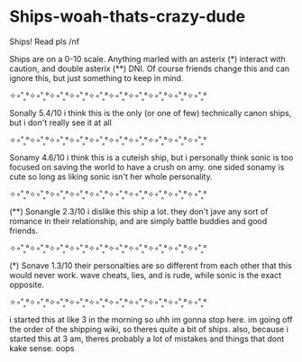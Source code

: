# Ships-woah-thats-crazy-dude
Ships! Read pls /nf

Ships are on a 0-10 scale. Anything marled with an asterix (*) interact with caution, and double asterix (**) DNI. Of course friends change this and can ignore this, but just something to keep in mind.

✧⁠∘⁠˚⁠˳⁠°✧⁠∘⁠˚⁠˳⁠°✧⁠∘⁠˚⁠˳⁠°✧⁠∘⁠˚⁠˳⁠°✧⁠∘⁠˚⁠˳⁠°✧⁠∘⁠˚⁠˳⁠°✧⁠∘⁠˚⁠˳⁠°✧⁠∘⁠˚⁠˳⁠°✧⁠∘⁠˚⁠˳⁠°✧⁠∘⁠˚⁠˳⁠°

Sonally 5.4/10 i think this is the only (or one of few) technically canon ships, but i don't really see it at all 

✧⁠∘⁠˚⁠˳⁠°✧⁠∘⁠˚⁠˳⁠°✧⁠∘⁠˚⁠˳⁠°✧⁠∘⁠˚⁠˳⁠°✧⁠∘⁠˚⁠˳⁠°✧⁠∘⁠˚⁠˳⁠°✧⁠∘⁠˚⁠˳⁠°✧⁠∘⁠˚⁠˳⁠°✧⁠∘⁠˚⁠˳⁠°✧⁠∘⁠˚⁠˳⁠°

Sonamy 4.6/10 i think this is a cuteish ship, but i personally think sonic is too focused on saving the world to have a crush on amy. one sided sonamy is cute so long as liking sonic isn't her whole personality.

✧⁠∘⁠˚⁠˳⁠°✧⁠∘⁠˚⁠˳⁠°✧⁠∘⁠˚⁠˳⁠°✧⁠∘⁠˚⁠˳⁠°✧⁠∘⁠˚⁠˳⁠°✧⁠∘⁠˚⁠˳⁠°✧⁠∘⁠˚⁠˳⁠°✧⁠∘⁠˚⁠˳⁠°✧⁠∘⁠˚⁠˳⁠°✧⁠∘⁠˚⁠˳⁠°

(**) Sonangle 2.3/10 i dislike this ship a lot. they don't jave any sort of romance in their relationship, and are simply battle buddies and good friends.

✧⁠∘⁠˚⁠˳⁠°✧⁠∘⁠˚⁠˳⁠°✧⁠∘⁠˚⁠˳⁠°✧⁠∘⁠˚⁠˳⁠°✧⁠∘⁠˚⁠˳⁠°✧⁠∘⁠˚⁠˳⁠°✧⁠∘⁠˚⁠˳⁠°✧⁠∘⁠˚⁠˳⁠°✧⁠∘⁠˚⁠˳⁠°✧⁠∘⁠˚⁠˳⁠°

(*) Sonave 1.3/10 their personalties are so different from each other that this would never work. wave cheats, lies, and is rude, while sonic is the exact opposite.

✧⁠∘⁠˚⁠˳⁠°✧⁠∘⁠˚⁠˳⁠°✧⁠∘⁠˚⁠˳⁠°✧⁠∘⁠˚⁠˳⁠°✧⁠∘⁠˚⁠˳⁠°✧⁠∘⁠˚⁠˳⁠°✧⁠∘⁠˚⁠˳⁠°✧⁠∘⁠˚⁠˳⁠°✧⁠∘⁠˚⁠˳⁠°✧⁠∘⁠˚⁠˳⁠°

i started this at like 3 in the morning so uhh im gonna stop here. im going off the order of the shipping wiki, so theres quite a bit of ships.
also, because i started this at 3 am, theres probably a lot of mistakes and things that dont kake sense. oops
